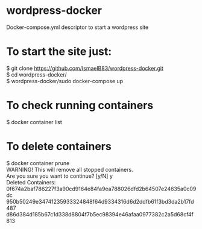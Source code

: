 # wordpress-docker  
Docker-compose.yml descriptor to start a wordpress site  

# To start the site just:  
$ git clone https://github.com/IsmaelB83/wordpress-docker.git  
$ cd wordpress-docker/  
$ wordpress-docker/sudo docker-compose up  
  
# To check running containers  
$ docker container list  
  
# To delete containers  
$ docker container prune  
WARNING! This will remove all stopped containers.  
Are you sure you want to continue? [y/N] y  
Deleted Containers:  
0f674a2baf786227f3a90cd9164e84fa9ea788026dfd2b64507e24635a0c09dc  
950b50249e34741235933324848f64d9334316d6d2ddfb61f3bd3da2b17fd487  
d86d384d185b67c1d338d8804f7b5ec98394e46afaa0977382c2a5d68cf4f813  
